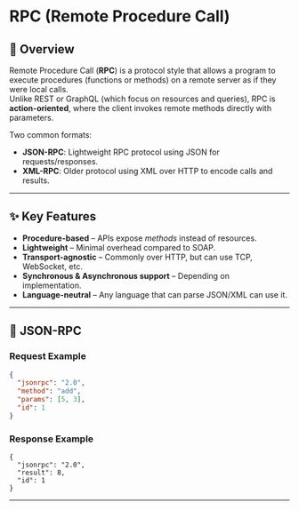 # RPC (Remote Procedure Call)

## 📖 Overview
Remote Procedure Call (**RPC**) is a protocol style that allows a program to execute procedures (functions or methods) on a remote server as if they were local calls.  
Unlike REST or GraphQL (which focus on resources and queries), RPC is **action-oriented**, where the client invokes remote methods directly with parameters.

Two common formats:
- **JSON-RPC**: Lightweight RPC protocol using JSON for requests/responses.
- **XML-RPC**: Older protocol using XML over HTTP to encode calls and results.

---

## ✨ Key Features
- **Procedure-based** – APIs expose *methods* instead of resources.
- **Lightweight** – Minimal overhead compared to SOAP.
- **Transport-agnostic** – Commonly over HTTP, but can use TCP, WebSocket, etc.
- **Synchronous & Asynchronous support** – Depending on implementation.
- **Language-neutral** – Any language that can parse JSON/XML can use it.

---

## 🔑 JSON-RPC

### Request Example
```json
{
  "jsonrpc": "2.0",
  "method": "add",
  "params": [5, 3],
  "id": 1
}
````

### Response Example
````
{
  "jsonrpc": "2.0",
  "result": 8,
  "id": 1
}
````

---

